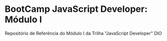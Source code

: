# BootCamp JavaScript Developer: Módulo I

Repositório de Referência do Módulo I da Trilha "JavaScript Developer" DIO

